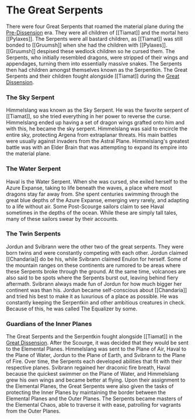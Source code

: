 # The Great Serpents
There were four Great Serpents that roamed the material plane during the [Pre-Dissension](Pre-Dissension%20Chandaria) era. They were all children of [[Tiamat]] and the mortal hero [[Pylaxes]]. The Serpents were all bastard children, as [[Tiamat]] was still bonded to [[Gruumsh]] when she had the children with [[Pylaxes]]. [[Gruumsh]] despised these wedlock children so he cursed them. The Serpents, who initially resembled dragons, were stripped of their wings and appendages, turning them into essentially massive snakes. The Serpents then had children amongst themselves known as the Serpentkin. The Great Serpents and their children fought alongside [[Tiamat]] during the [Great Dissension](The%20Great%20Dissension.md).

### The Sky Serpent
Himmelslang was known as the Sky Serpent. He was the favorite serpent of [[Tiamat]], so she tried everything in her power to reverse the curse. Himmelslang ended up having a set of dragon wings grafted onto him and with this, he became the sky serpent.
Himmelslang was said to encircle the entire sky, protecting Argena from extraplanar threats. His main battles were usually against invaders from the Astral Plane. Himmelslang's greatest battle was with an Elder Brain that was attempting to expand its empire into the material plane.

### The Water Serpent
Haval is the Water Serpent. When she was cursed, she exiled herself to the Azure Expanse, taking to life beneath the waves, a place where most dragons stay far away from. She spent centuries swimming through the great blue depths of the Azure Expanse, emerging very rarely, and adapting to a life without air.
Some Post-Scourge sailors claim to see Haval sometimes in the depths of the ocean. While these are simply tall tales, many of these sailors swear by their accounts.

### The Twin Serpents
Jordun and Svibrann were the other two of the great serpents. They were born twins and were constantly competing with each other. Jordun claimed [[Chandaria]] do be his, while Svibrann claimed Enulon for herself. Some of the mountain ranges on these continents are rumored to be areas where these Serpents broke through the ground. At the same time, volcanoes are also said to be spots where the Serpents burst out, leaving behind fiery aftermath.
Svibrann always made fun of Jordun for how much bigger her continent was than his. Jordun became self-conscious about [[Chandaria]] and tried his best to make it as luxurious of a place as possible. He was constantly keeping the Serpentkin and other ambitious creatures in check. Because of this, he was called The Equalizer by some.

### Guardians of the Inner Planes
The Great Serpents and the Serpentkin fought alongside [[Tiamat]] in the [Great Dissension](The%20Great%20Dissnesion). After the Scourge, it was decided that they would be sent to the Elemental Planes. Himmelslang was sent to the Plane of Air, Haval to the Plane of Water, Jordun to the Plane of Earth, and Svibrann to the Plane of Fire.
Over time, the Serpents each developed abilities that fit with their respective planes. Svibrann regained her draconic fire breath, Haval because the quickest swimmer on the Plane of Water, and Himmelslang grew his own wings and became better at flying.
Upon their assignment to the Elemental Planes, the Great Serpents were also given the tasks of protecting the Inner Planes by maintaining the border between the Elemental Planes and the Outer Planes. The Serpents became masters of the Elemental Chaos, able to traverse it with ease, patrolling for vagrants from the Outer Planes. 